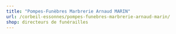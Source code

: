 ```yaml
---
title: "Pompes-Funèbres Marbrerie Arnaud MARIN"
url: /corbeil-essonnes/pompes-funebres-marbrerie-arnaud-marin/
shop: directeurs de funérailles
---
```

